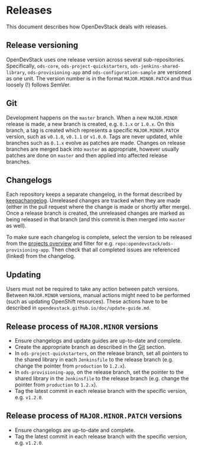 # Releases

This document describes how OpenDevStack deals with releases.

## Release versioning

OpenDevStack uses one release version across several sub-repositories.
Specifically, `ods-core`, `ods-project-quickstarters`,
`ods-jenkins-shared-library`, `ods-provisioning-app` and
`ods-configuration-sample` are versioned as one unit. The version number is in
the format `MAJOR.MINOR.PATCH` and thus loosely (!) follows SemVer.

## Git

Development happens on the `master` branch. When a new `MAJOR.MINOR` release is
made, a new branch is created, e.g. `0.1.x` or `1.0.x`. On this branch, a tag is
created which represents a specific `MAJOR.MINOR.PATCH` version, such as `v0.1.0`,
`v0.1.1` or `v1.0.0`. Tags are never updated, while branches such as `0.1.x` evolve as
patches are made. Changes on release branches are merged back into `master` as
appropriate, however usually patches are done on `master` and then applied into affected
release branches.

## Changelogs

Each repository keeps a separate changelog, in the format described by
[keepachangelog](https://keepachangelog.com/en/1.0.0/). Unreleased changes are
tracked when they are made (either in the pull request where the change is made
or shortly after merge). Once a release branch is created, the unreleased changes
are marked as being released in that branch (and this commit is then merged into
`master` as well). 

To make sure each changelog is complete, select the version to be released from the [projects overview](https://github.com/orgs/opendevstack/projects/) and filter for e.g. `repo:opendevstack/ods-provisioning-app`.
Then check that all completed issues are referenced (linked) from the changelog.

## Updating

Users must not be required to take any action between patch versions. Between
`MAJOR.MINOR` versions, manual actions might need to be performed (such as
updating OpenShift resources). These actions have to be described in
`opendevstack.github.io/doc/update-guide.md`.

## Release process of `MAJOR.MINOR` versions

* Ensure changelogs and update guides are up-to-date and complete.
* Create the appropriate branch as described in the [Git](#git) section.
* In `ods-project-quickstarters`, on the release branch, set all pointers to the
  shared library in each `Jenkinsfile` to the release branch (e.g. change the
  pointer from `production` to `1.2.x`).
* In `ods-provisioning-app`, on the release branch, set the pointer to the
  shared library in the `Jenkinsfile` to the release branch (e.g. change the
  pointer from `production` to `1.2.x`).
* Tag the latest commit in each release branch with the specific version, e.g.
  `v1.2.0`.

## Release process of `MAJOR.MINOR.PATCH` versions

* Ensure changelogs are up-to-date and complete.
* Tag the latest commit in each release branch with the specific version, e.g.
  `v1.2.0`.
